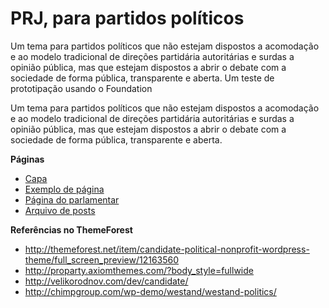 # PRJ, para partidos políticos

Um tema para partidos políticos que não estejam dispostos a acomodação e ao modelo tradicional de direções partidária autoritárias e surdas a opinião pública, mas que estejam dispostos a abrir o debate com a sociedade de forma pública, transparente e aberta.
Um teste de prototipação usando o Foundation

Um tema para partidos políticos que não estejam dispostos a acomodação e ao modelo tradicional de direções partidária autoritárias e surdas a opinião pública, mas que estejam dispostos a abrir o debate com a sociedade de forma pública, transparente e aberta. 

**Páginas**   

* [Capa](https://campanhacompleta.github.io/prj)
* [Exemplo de página](https://campanhacompleta.github.io/prj/page.html)
* [Página do parlamentar](https://campanhacompleta.github.io/prj/parlamentar.html)
* [Arquivo de posts](https://campanhacompleta.github.io/prj/archive.html)

**Referências no ThemeForest**   

* http://themeforest.net/item/candidate-political-nonprofit-wordpress-theme/full_screen_preview/12163560
* http://proparty.axiomthemes.com/?body_style=fullwide
* http://velikorodnov.com/dev/candidate/
* http://chimpgroup.com/wp-demo/westand/westand-politics/
